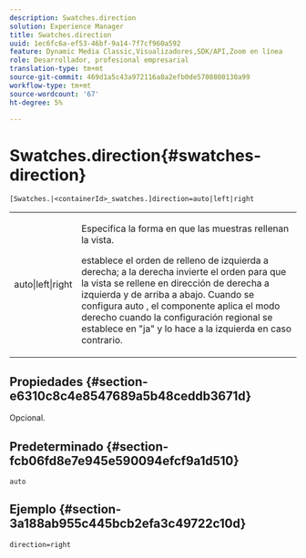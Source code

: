 ```yaml
---
description: Swatches.direction
solution: Experience Manager
title: Swatches.direction
uuid: 1ec6fc6a-ef53-46bf-9a14-7f7cf960a592
feature: Dynamic Media Classic,Visualizadores,SDK/API,Zoom en línea
role: Desarrollador, profesional empresarial
translation-type: tm+mt
source-git-commit: 469d1a5c43a972116a8a2efb0de5708800130a99
workflow-type: tm+mt
source-wordcount: '67'
ht-degree: 5%

---
```



# Swatches.direction{#swatches-direction}

`[Swatches.|<containerId>_swatches.]direction=auto|left|right`

<table id="table_8DA8AC17A6FB4EC09DC9384B812D841C"> 
 <tbody> 
  <tr> 
   <td colname="col1"> <p> <span class="codeph"> auto|left|right  </span> </p> </td> 
   <td colname="col2"> <p> Especifica la forma en que las muestras rellenan la vista. </p> <p> <span class="codeph"> establece el  </span> orden de relleno de izquierda a derecha;  <span class="codeph"> a la derecha  </span> invierte el orden para que la vista se rellene en dirección de derecha a izquierda y de arriba a abajo. Cuando se configura <span class="codeph"> auto </span>, el componente aplica el modo derecho cuando la configuración regional se establece en <span class="codeph"> "ja" </span> y lo hace a la izquierda en caso contrario. </p> </td> 
  </tr> 
 </tbody> 
</table>

## Propiedades {#section-e6310c8c4e8547689a5b48ceddb3671d}

Opcional.

## Predeterminado {#section-fcb06fd8e7e945e590094efcf9a1d510}

`auto`

## Ejemplo {#section-3a188ab955c445bcb2efa3c49722c10d}

`direction=right`
